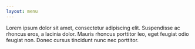 ```yaml
---
layout: menu
---
```

Lorem ipsum dolor sit amet, consectetur adipiscing elit. Suspendisse ac rhoncus eros, a lacinia dolor. Mauris rhoncus porttitor leo, eget feugiat odio feugiat non. Donec cursus tincidunt nunc nec porttitor.
